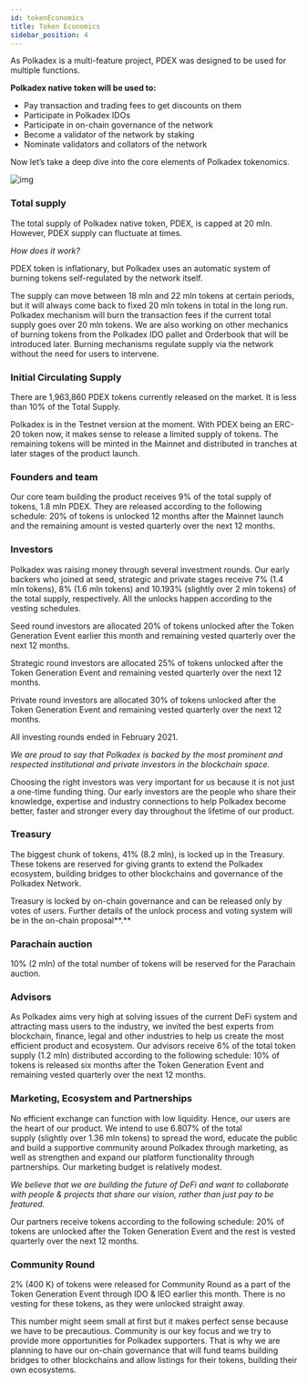 ```yaml
---
id: tokenEconomics
title: Token Economics
sidebar_position: 4
---
```


As Polkadex is a multi-feature project, PDEX was designed to be used for multiple functions.

**Polkadex native token will be used to:**

* Pay transaction and trading fees to get discounts on them
* Participate in Polkadex IDOs
* Participate in on-chain governance of the network
* Become a validator of the network by staking
* Nominate validators and collators of the network

Now let’s take a deep dive into the core elements of Polkadex tokenomics.

![img](/img/tokenEconomics.jpg)


### **Total supply**

The total supply of Polkadex native token, PDEX, is capped at 20 mln. However, PDEX supply can fluctuate at times.

*How does it work?*

PDEX token is inflationary, but Polkadex uses an automatic system of burning tokens self-regulated by the network itself.

The supply can move between 18 mln and 22 mln tokens at certain periods, but it will always come back to fixed 20 mln tokens in total in the long run. Polkadex mechanism will burn the transaction fees if the current total supply goes over 20 mln tokens. We are also working on other mechanics of burning tokens from the Polkadex IDO pallet and Orderbook that will be introduced later. Burning mechanisms regulate supply via the network without the need for users to intervene.

### **Initial Circulating Supply**

There are 1,963,860 PDEX tokens currently released on the market. It is less than 10% of the Total Supply.

Polkadex is in the Testnet version at the moment. With PDEX being an ERC-20 token now, it makes sense to release a limited supply of tokens. The remaining tokens will be minted in the Mainnet and distributed in tranches at later stages of the product launch.

### **Founders and team**

Our core team building the product receives 9% of the total supply of tokens, 1.8 mln PDEX. They are released according to the following schedule: 20% of tokens is unlocked 12 months after the Mainnet launch and the remaining amount is vested quarterly over the next 12 months.

### **Investors**

Polkadex was raising money through several investment rounds. Our early backers who joined at seed, strategic and private stages receive 7% (1.4 mln tokens), 8% (1.6 mln tokens) and 10.193% (slightly over 2 mln tokens) of the total supply, respectively. All the unlocks happen according to the vesting schedules.

Seed round investors are allocated 20% of tokens unlocked after the Token Generation Event earlier this month and remaining vested quarterly over the next 12 months.

Strategic round investors are allocated 25% of tokens unlocked after the Token Generation Event and remaining vested quarterly over the next 12 months.

Private round investors are allocated 30% of tokens unlocked after the Token Generation Event and remaining vested quarterly over the next 12 months.

All investing rounds ended in February 2021.

*We are proud to say that Polkadex is backed by the most prominent and respected institutional and private investors in the blockchain space.*

Choosing the right investors was very important for us because it is not just a one-time funding thing. Our early investors are the people who share their knowledge, expertise and industry connections to help Polkadex become better, faster and stronger every day throughout the lifetime of our product.

### **Treasury**

The biggest chunk of tokens, 41% (8.2 mln), is locked up in the Treasury. These tokens are reserved for giving grants to extend the Polkadex ecosystem, building bridges to other blockchains and governance of the Polkadex Network.

Treasury is locked by on-chain governance and can be released only by votes of users. Further details of the unlock process and voting system will be in the on-chain proposal**.**

### **Parachain auction**

10% (2 mln) of the total number of tokens will be reserved for the Parachain auction.

### **Advisors**

As Polkadex aims very high at solving issues of the current DeFi system and attracting mass users to the industry, we invited the best experts from blockchain, finance, legal and other industries to help us create the most efficient product and ecosystem. Our advisors receive 6% of the total token supply (1.2 mln) distributed according to the following schedule: 10% of tokens is released six months after the  Token Generation Event and remaining vested quarterly over the next 12 months.

### **Marketing, Ecosystem and Partnerships**

No efficient exchange can function with low liquidity. Hence, our users are the heart of our product. We intend to use 6.807% of the total supply (slightly over 1.36 mln tokens) to spread the word, educate the public and build a supportive community around Polkadex through marketing, as well as strengthen and expand our platform functionality through partnerships. Our marketing budget is relatively modest.

*We believe that we are building the future of DeFi and want to collaborate with people & projects that share our vision, rather than just pay to be featured.*

Our partners receive tokens according to the following schedule: 20% of tokens are unlocked after the Token Generation Event and the rest is vested quarterly over the next 12 months.

### **Community Round**

2% (400 K) of tokens were released for Community Round as a part of the Token Generation Event through IDO & IEO earlier this month. There is no vesting for these tokens, as they were unlocked straight away.

This number might seem small at first but it makes perfect sense because we have to be precautious. Community is our key focus and we try to provide more opportunities for Polkadex supporters. That is why we are planning to have our on-chain governance that will fund teams building bridges to other blockchains and allow listings for their tokens, building their own ecosystems.